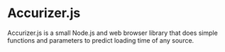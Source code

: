 # Accurizer.js
Accurizer.js is a small Node.js and web browser library that does simple functions and parameters to predict loading time of any source.

